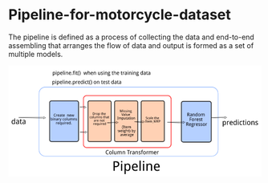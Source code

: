 # Pipeline-for-motorcycle-dataset

The pipeline is defined as a process of collecting the data and end-to-end assembling that arranges the flow of data and output is formed as a set of multiple models.

![ing](https://github.com/Aziza2027/Pipeline-for-motorcycle-dataset/blob/main/image-20220525-074202.png)
